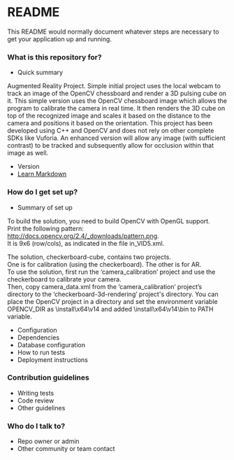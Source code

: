 # README #

This README would normally document whatever steps are necessary to get your application up and running.

### What is this repository for? ###

* Quick summary

Augmented Reality Project.
Simple initial project uses the local webcam to track an image of the OpenCV chessboard and render a 3D pulsing cube on it. This simple version uses the OpenCV chessboard image which allows the program to calibrate the camera in real time. It then renders the 3D cube on top of the recognized image and scales it based on the distance to the camera and positions it based on the orientation. This project has been developed using C++ and OpenCV and does not rely on other complete SDKs like Vuforia. An enhanced version will allow any image (with sufficient contrast) to be tracked and subsequently allow for occlusion within that image as well.

* Version
* [Learn Markdown](https://bitbucket.org/tutorials/markdowndemo)

### How do I get set up? ###

* Summary of set up

To build the solution, you need to build OpenCV with OpenGL support.  
Print the following pattern:  http://docs.opencv.org/2.4/_downloads/pattern.png.  
It is 9x6 (row/cols), as indicated in the file in_VID5.xml.

The solution, checkerboard-cube, contains two projects.  
One is for calibration (using the checkerboard).  The other is for AR.  
To use the solution, first run the ‘camera_calibration’ project and use the checkerboard to calibrate your camera.  
Then, copy camera_data.xml from the ‘camera_calibration’ project’s directory to the ‘checkerboard-3d-rendering’ project's directory.
You can place the OpenCV project in a directory and set the environment variable OPENCV_DIR as <directory>\install\x64\v14 and added <directory>\install\x64\v14\bin to PATH variable.


* Configuration
* Dependencies
* Database configuration
* How to run tests
* Deployment instructions

### Contribution guidelines ###

* Writing tests
* Code review
* Other guidelines

### Who do I talk to? ###

* Repo owner or admin
* Other community or team contact